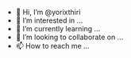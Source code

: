 - 👋 Hi, I’m @yorixthiri
- 👀 I’m interested in ...
- 🌱 I’m currently learning ...
- 💞️ I’m looking to collaborate on ...
- 📫 How to reach me ...

<!---
yorixthiri/yorixthiri is a ✨ special ✨ repository because its `README.md` (this file) appears on your GitHub profile.
You can click the Preview link to take a look at your changes.
--->
